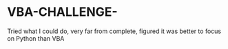 # VBA-CHALLENGE-

Tried what I could do, very far from complete, figured it was better to focus on Python than VBA
